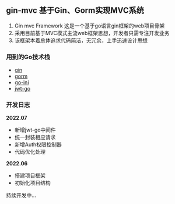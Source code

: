 ## gin-mvc 基于Gin、Gorm实现MVC系统
1. Gin mvc Framework 这是一个基于go语言gin框架的web项目骨架
2. 采用目前基于MVC模式主流web框架思想，开发者只需专注开发业务
3. 该框架本着总体追求代码简洁，无冗余，上手迅速设计思想

### 用到的Go技术栈
- [gin](https://gin-gonic.com/zh-cn/docs/)
- [gorm](https://gorm.io/zh_CN/)
- [go-ini](https://ini.unknwon.io/)
- [jwt-go](https://github.com/dgrijalva/jwt-go)


### 开发日志
**2022.07** 
- 新增jwt-go中间件
- 统一封装相应请求
- 新增Auth权限控制器
- 代码优化处理

**2022.06**
- 搭建项目框架
- 初始化项目结构


持续开发中...
